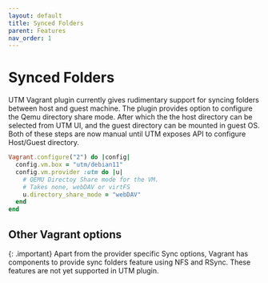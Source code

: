 ```yaml
---
layout: default
title: Synced Folders
parent: Features
nav_order: 1
---
```


# Synced Folders

UTM Vagrant plugin currently gives rudimentary support for syncing folders between host and guest machine.
The plugin provides option to configure the Qemu directory share mode. 
After which the the host directory can be selected from UTM UI, and the guest directory can be mounted in guest OS. Both of these steps are now manual until UTM exposes API to configure Host/Guest directory.

```ruby
Vagrant.configure("2") do |config|
  config.vm.box = "utm/debian11"
  config.vm.provider :utm do |u|
    # QEMU Directoy Share mode for the VM. 
    # Takes none, webDAV or virtFS
    u.directory_share_mode = "webDAV"
  end
end
```

## Other Vagrant options

{: .important}
Apart from the provider specific Sync options, Vagrant has components to provide sync folders feature using NFS and RSync. These features are not yet supported in UTM plugin.
